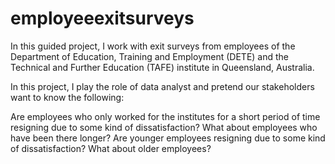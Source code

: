 # employeeexitsurveys
In this guided project, I work with exit surveys from employees of the Department of Education, Training and Employment (DETE) and the Technical and Further Education (TAFE) institute in Queensland, Australia.

In this project, I play the role of data analyst and pretend our stakeholders want to know the following:

Are employees who only worked for the institutes for a short period of time resigning due to some kind of dissatisfaction? What about employees who have been there longer?
Are younger employees resigning due to some kind of dissatisfaction? What about older employees?
